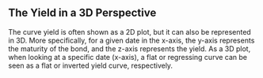 ## The Yield in a 3D Perspective

The curve yield is often shown as a 2D plot, but it can also be represented in 3D. More specifically, for a given date in the x-axis, the y-axis represents the maturity of the bond, and the z-axis represents the yield. As a 3D plot, when looking at a specific date (x-axis), a flat or regressing curve can be seen as a flat or inverted yield curve, respectively.
